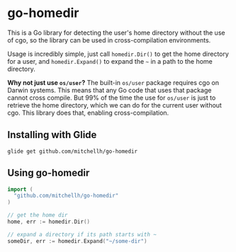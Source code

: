 # go-homedir

This is a Go library for detecting the user's home directory without
the use of cgo, so the library can be used in cross-compilation environments.

Usage is incredibly simple, just call `homedir.Dir()` to get the home directory
for a user, and `homedir.Expand()` to expand the `~` in a path to the home
directory.

**Why not just use `os/user`?** The built-in `os/user` package requires
cgo on Darwin systems. This means that any Go code that uses that package
cannot cross compile. But 99% of the time the use for `os/user` is just to
retrieve the home directory, which we can do for the current user without
cgo. This library does that, enabling cross-compilation.

## Installing with Glide

```
glide get github.com/mitchellh/go-homedir
```

## Using go-homedir

```go
import (
  "github.com/mitchellh/go-homedir"
)

// get the home dir 
home, err := homedir.Dir()

// expand a directory if its path starts with ~
someDir, err := homedir.Expand("~/some-dir")
```
